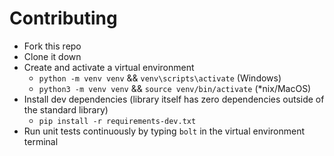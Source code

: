 # Contributing

* Fork this repo
* Clone it down
* Create and activate a virtual environment
    * `python -m venv venv` && `venv\scripts\activate` (Windows)
    * `python3 -m venv venv` && `source venv/bin/activate` (*nix/MacOS)
* Install dev dependencies (library itself has zero dependencies outside of the standard library)
    * `pip install -r requirements-dev.txt`
* Run unit tests continuously by typing `bolt` in the virtual environment terminal
